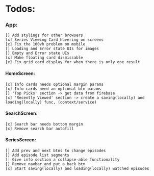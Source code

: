 # Todos:

### App:
    [] Add stylings for other browsers
    [x] Series Viewing Card hovering on screens
    [x] Fix the 100vh problem on mobile
    [] Loading and Error state UIs for images
    [] Empty and Error state UIs
    [x] Make floating card dismissable
    [x] Fix grid card display for when there is only one result

#### HomeScreen:
    [x] Info cards needs optional margin params
    [x] Info cards need an optional btn params
    [] 'Top Picks' section -> get data from firebase
    [x] 'Recently Viewed' section -> create a saving(locally) and loading(locally) func, (context/service)

#### SearchScreen:
    [x] Search bar needs bottom margin
    [x] Remove search bar autofill

#### SeriesScreen:
    [] Add prev and next btns to change episodes
    [] Add episode list segments
    [] Give info section a collapse-able functionality
    [] Remove navbar and put a back btn
    [x] Start saving(locally) and loading(locally) watched episodes
